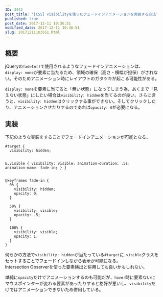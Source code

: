 ```yaml
---
ID: 3442
post_title: '[CSS] visibilityを使ったフェードインアニメーションを実装する方法'
published: true
post_date: 2017-12-11 10:36:51
modified_date: 2017-12-11 10:36:51
slug: 20171211103651.html
---
```

<h2>概要</h2>
<p>jQueryの<code>fadeIn()</code>で使用されるようなフェードインアニメーションは、<code>display: none</code>が要素に当たるため、領域の確保（高さ・横幅が担保）がされない。そのためアニメーション時にレイアウトのガタツキが起こる可能性がある。</p>
<p><code>display: none</code>を要素に当てると「無い状態」になってしまう為、あくまで「見えない状態」にしたい場合は<code>visibility: hidden</code>を当てるのが良い。さらに言うと、<code>visibility: hidden</code>はクリックする事ができない。そしてクリックしたり、アニメーションさせたりするのであれば<code>opacity: 0</code>が必要になる。</p>
<p><!--more--></p>
<h2>実装</h2>
<p>下記のような実装をすることでフェードインアニメーションが可能となる。</p>
<pre><code class="language-scss">#target {
  visibility: hidden;

  &amp;.visible {
    visibility: visible;
    animation-duration: .5s;
    animation-name: fade-in;
  }
}
</code></pre>
<pre><code class="language-css">@keyframes fade-in {
  0% {
    visibility: hidden;
    opacity: 0;
  }

  50% {
    visibility: visible;
    opacity: .5;
  }

  100% {
    visibility: visible;
    opacity: 1;
  }
}
</code></pre>
<p>何らかの方法で<code>visibility: hidden</code>が当たっている<code>#target</code>に<code>.visible</code>クラスをセットすることでフェードインしながら表示が可能になる。<br />
Intersection Observerを使った要素検出と併用しても良いかもしれない。</p>
<p>単純に<code>opacity</code>だけでアニメーションするのも可能だが、<code>hover</code>時に要素ないにマウスポインターが変わる要素があったりすると格好が悪いし、<code>visibility</code>だけではアニメーションできないため併用している。</p>